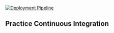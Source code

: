 [![Deployment Pipeline](https://github.com/Sebastiang97/Alimentatec-testing/actions/workflows/pipeline.yml/badge.svg)](https://github.com/Sebastiang97/Alimentatec-testing/actions/workflows/pipeline.yml)

## Practice Continuous Integration
